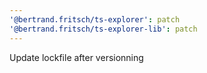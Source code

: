 ```yaml
---
'@bertrand.fritsch/ts-explorer': patch
'@bertrand.fritsch/ts-explorer-lib': patch
---
```


Update lockfile after versionning
